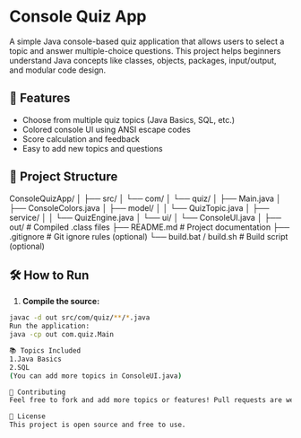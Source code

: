 # Console Quiz App

A simple Java console-based quiz application that allows users to select a topic and answer multiple-choice questions. This project helps beginners understand Java concepts like classes, objects, packages, input/output, and modular code design.

## 🚀 Features

- Choose from multiple quiz topics (Java Basics, SQL, etc.)
- Colored console UI using ANSI escape codes
- Score calculation and feedback
- Easy to add new topics and questions

## 📂 Project Structure

ConsoleQuizApp/
│
├── src/
│   └── com/
│       └── quiz/
│           ├── Main.java
│           ├── ConsoleColors.java
│           ├── model/
│           │   └── QuizTopic.java
│           ├── service/
│           │   └── QuizEngine.java
│           └── ui/
│               └── ConsoleUI.java
│
├── out/                  # Compiled .class files
├── README.md             # Project documentation
├── .gitignore            # Git ignore rules (optional)
└── build.bat / build.sh  # Build script (optional)

## 🛠 How to Run

1. **Compile the source:**

```bash
javac -d out src/com/quiz/**/*.java
Run the application:
java -cp out com.quiz.Main

📚 Topics Included
1.Java Basics
2.SQL
(You can add more topics in ConsoleUI.java)

🤝 Contributing
Feel free to fork and add more topics or features! Pull requests are welcome.

📝 License
This project is open source and free to use.
